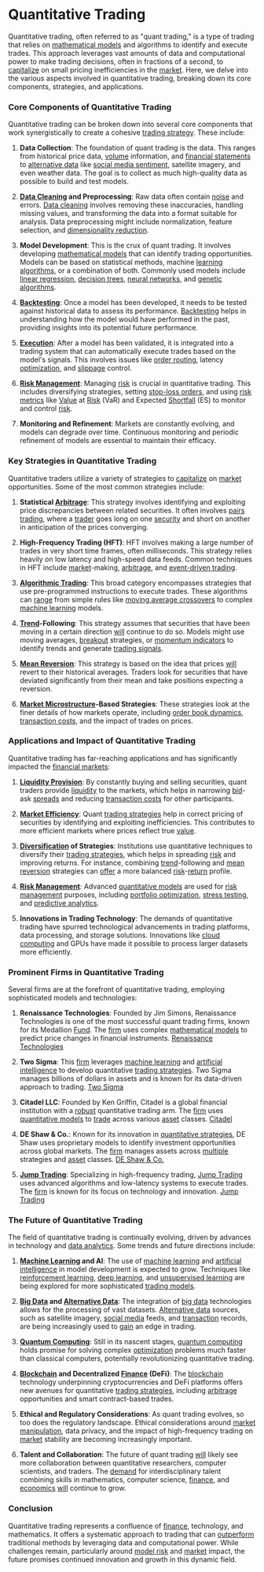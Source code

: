 # Quantitative Trading

Quantitative trading, often referred to as "quant trading," is a type of trading that relies on [mathematical models](../m/mathematical_models_in_trading.md) and algorithms to identify and execute trades. This approach leverages vast amounts of data and computational power to make trading decisions, often in fractions of a second, to [capitalize](../c/capitalize.md) on small pricing inefficiencies in the [market](../m/market.md). Here, we delve into the various aspects involved in quantitative trading, breaking down its core components, strategies, and applications.

### Core Components of Quantitative Trading

Quantitative trading can be broken down into several core components that work synergistically to create a cohesive [trading strategy](../t/trading_strategy.md). These include:

1. **Data Collection**: The foundation of quant trading is the data. This ranges from historical price data, [volume](../v/volume.md) information, and [financial statements](../f/financial_statements.md) to [alternative data](../a/alternative_data.md) like [social media sentiment](../s/social_media_sentiment.md), satellite imagery, and even weather data. The goal is to collect as much high-quality data as possible to build and test models.

2. **[Data Cleaning](../d/data_cleaning.md) and Preprocessing**: Raw data often contain [noise](../n/noise.md) and errors. [Data cleaning](../d/data_cleaning.md) involves removing these inaccuracies, handling missing values, and transforming the data into a format suitable for analysis. Data preprocessing might include normalization, feature selection, and [dimensionality reduction](../d/dimensionality_reduction_in_trading.md).

3. **Model Development**: This is the crux of quant trading. It involves developing [mathematical models](../m/mathematical_models_in_trading.md) that can identify trading opportunities. Models can be based on statistical methods, machine [learning algorithms](../l/learning_algorithms_in_trading.md), or a combination of both. Commonly used models include [linear regression](../l/linear_regression.md), [decision trees](../d/decision_trees.md), [neural networks](../n/neural_networks_in_trading.md), and [genetic algorithms](../g/genetic_algorithms_in_trading.md).

4. **[Backtesting](../b/backtesting.md)**: Once a model has been developed, it needs to be tested against historical data to assess its performance. [Backtesting](../b/backtesting.md) helps in understanding how the model would have performed in the past, providing insights into its potential future performance.

5. **[Execution](../e/execution.md)**: After a model has been validated, it is integrated into a trading system that can automatically execute trades based on the model's signals. This involves issues like [order routing](../o/order_routing.md), latency [optimization](../o/optimization.md), and [slippage](../s/slippage.md) control.

6. **[Risk Management](../r/risk_management.md)**: Managing [risk](../r/risk.md) is crucial in quantitative trading. This includes diversifying strategies, setting [stop-loss orders](../s/stop-loss_orders.md), and using [risk metrics](../r/risk_metrics.md) like [Value](../v/value.md) at [Risk](../r/risk.md) (VaR) and Expected [Shortfall](../s/shortfall.md) (ES) to monitor and control [risk](../r/risk.md).

7. **Monitoring and Refinement**: Markets are constantly evolving, and models can degrade over time. Continuous monitoring and periodic refinement of models are essential to maintain their efficacy.

### Key Strategies in Quantitative Trading

Quantitative traders utilize a variety of strategies to [capitalize](../c/capitalize.md) on [market](../m/market.md) opportunities. Some of the most common strategies include:

1. **Statistical [Arbitrage](../a/arbitrage.md)**: This strategy involves identifying and exploiting price discrepancies between related securities. It often involves [pairs trading](../p/pairs_trading.md), where a [trader](../t/trader.md) goes long on one [security](../s/security.md) and short on another in anticipation of the prices converging.

2. **High-Frequency Trading (HFT)**: HFT involves making a large number of trades in very short time frames, often milliseconds. This strategy relies heavily on low latency and high-speed data feeds. Common techniques in HFT include [market](../m/market.md)-making, [arbitrage](../a/arbitrage.md), and [event-driven trading](../e/event-driven_trading.md).

3. **[Algorithmic Trading](../a/algorithmic_trading.md)**: This broad category encompasses strategies that use pre-programmed instructions to execute trades. These algorithms can [range](../r/range.md) from simple rules like [moving average crossovers](../m/moving_average_crossovers.md) to complex [machine learning](../m/machine_learning.md) models.

4. **[Trend](../t/trend.md)-Following**: This strategy assumes that securities that have been moving in a certain direction [will](../w/will.md) continue to do so. Models might use moving averages, [breakout](../b/breakout.md) strategies, or [momentum indicators](../m/momentum_indicators.md) to identify trends and generate [trading signals](../t/trading_signals.md).

5. **[Mean Reversion](../m/mean_reversion.md)**: This strategy is based on the idea that prices [will](../w/will.md) revert to their historical averages. Traders look for securities that have deviated significantly from their mean and take positions expecting a reversion.

6. **[Market Microstructure](../m/market_microstructure.md)-Based Strategies**: These strategies look at the finer details of how markets operate, including [order book dynamics](../o/order_book_dynamics.md), [transaction costs](../t/transaction_costs.md), and the impact of trades on prices.

### Applications and Impact of Quantitative Trading

Quantitative trading has far-reaching applications and has significantly impacted the [financial markets](../f/financial_market.md):

1. **[Liquidity Provision](../l/liquidity_provision.md)**: By constantly buying and selling securities, quant traders provide [liquidity](../l/liquidity.md) to the markets, which helps in narrowing [bid](../b/bid.md)-ask [spreads](../s/spreads.md) and reducing [transaction costs](../t/transaction_costs.md) for other participants.

2. **[Market Efficiency](../m/market_efficiency.md)**: Quant [trading strategies](../t/trading_strategies.md) help in correct pricing of securities by identifying and exploiting inefficiencies. This contributes to more efficient markets where prices reflect true [value](../v/value.md).

3. **[Diversification](../d/diversification.md) of Strategies**: Institutions use quantitative techniques to diversify their [trading strategies](../t/trading_strategies.md), which helps in spreading [risk](../r/risk.md) and improving returns. For instance, combining [trend](../t/trend.md)-following and [mean reversion](../m/mean_reversion.md) strategies can [offer](../o/offer.md) a more balanced [risk](../r/risk.md)-[return](../r/return.md) profile.

4. **[Risk Management](../r/risk_management.md)**: Advanced [quantitative models](../q/quantitative_models.md) are used for [risk management](../r/risk_management.md) purposes, including [portfolio optimization](../p/portfolio_optimization.md), [stress testing](../s/stress_testing_in_trading.md), and [predictive analytics](../p/predictive_analytics.md).

5. **Innovations in Trading Technology**: The demands of quantitative trading have spurred technological advancements in trading platforms, data processing, and storage solutions. Innovations like [cloud computing](../c/cloud_computing_in_trading.md) and GPUs have made it possible to process larger datasets more efficiently.

### Prominent Firms in Quantitative Trading

Several firms are at the forefront of quantitative trading, employing sophisticated models and technologies:

1. **Renaissance Technologies**: Founded by Jim Simons, Renaissance Technologies is one of the most successful quant trading firms, known for its Medallion [Fund](../f/fund.md). The [firm](../f/firm.md) uses complex [mathematical models](../m/mathematical_models_in_trading.md) to predict price changes in financial instruments. [Renaissance Technologies](https://www.rentec.com/)

2. **Two Sigma**: This [firm](../f/firm.md) leverages [machine learning](../m/machine_learning.md) and [artificial intelligence](../a/artificial_intelligence_in_trading.md) to develop quantitative [trading strategies](../t/trading_strategies.md). Two Sigma manages billions of dollars in assets and is known for its data-driven approach to trading. [Two Sigma](https://www.twosigma.com/)

3. **Citadel LLC**: Founded by Ken Griffin, Citadel is a global financial institution with a [robust](../r/robust.md) quantitative trading arm. The [firm](../f/firm.md) uses [quantitative models](../q/quantitative_models.md) to [trade](../t/trade.md) across various [asset](../a/asset.md) classes. [Citadel](https://www.citadel.com/)

4. **DE Shaw & Co.**: Known for its innovation in [quantitative strategies](../q/quantitative_strategies_in_trading.md), DE Shaw uses proprietary models to identify investment opportunities across global markets. The [firm](../f/firm.md) manages assets across [multiple](../m/multiple.md) strategies and [asset](../a/asset.md) classes. [DE Shaw & Co.](https://www.deshaw.com/)

5. **[Jump Trading](../j/jump_trading.md)**: Specializing in high-frequency trading, [Jump Trading](../j/jump_trading.md) uses advanced algorithms and low-latency systems to execute trades. The [firm](../f/firm.md) is known for its focus on technology and innovation. [Jump Trading](https://www.jumptrading.com/)

### The Future of Quantitative Trading

The field of quantitative trading is continually evolving, driven by advances in technology and [data analytics](../d/data_analytics.md). Some trends and future directions include:

1. **[Machine Learning](../m/machine_learning.md) and AI**: The use of [machine learning](../m/machine_learning.md) and [artificial intelligence](../a/artificial_intelligence_in_trading.md) in model development is expected to grow. Techniques like [reinforcement learning](../r/reinforcement_learning.md), [deep learning](../d/deep_learning.md), and [unsupervised learning](../u/unsupervised_learning.md) are being explored for more sophisticated [trading models](../t/trading_models.md).

2. **[Big Data](../b/big_data_in_trading.md) and [Alternative Data](../a/alternative_data.md)**: The integration of [big data](../b/big_data_in_trading.md) technologies allows for the processing of vast datasets. [Alternative data](../a/alternative_data.md) sources, such as satellite imagery, [social media](../s/social_media.md) feeds, and [transaction](../t/transaction.md) records, are being increasingly used to [gain](../g/gain.md) an edge in trading.

3. **[Quantum Computing](../q/quantum_computing_in_trading.md)**: Still in its nascent stages, [quantum computing](../q/quantum_computing_in_trading.md) holds promise for solving complex [optimization](../o/optimization.md) problems much faster than classical computers, potentially revolutionizing quantitative trading.

4. **[Blockchain](../b/blockchain_in_trading.md) and Decentralized [Finance](../f/finance.md) (DeFi)**: The [blockchain](../b/blockchain_in_trading.md) technology underpinning cryptocurrencies and DeFi platforms offers new avenues for quantitative [trading strategies](../t/trading_strategies.md), including [arbitrage](../a/arbitrage.md) opportunities and smart contract-based trades.

5. **Ethical and Regulatory Considerations**: As quant trading evolves, so too does the regulatory landscape. Ethical considerations around [market manipulation](../m/market_manipulation.md), data privacy, and the impact of high-frequency trading on [market](../m/market.md) stability are becoming increasingly important.

6. **Talent and Collaboration**: The future of quant trading [will](../w/will.md) likely see more collaboration between quantitative researchers, computer scientists, and traders. The [demand](../d/demand.md) for interdisciplinary talent combining skills in mathematics, computer science, [finance](../f/finance.md), and [economics](../e/economics.md) [will](../w/will.md) continue to grow.

### Conclusion

Quantitative trading represents a confluence of [finance](../f/finance.md), technology, and mathematics. It offers a systematic approach to trading that can [outperform](../o/outperform.md) traditional methods by leveraging data and computational power. While challenges remain, particularly around [model risk](../m/model_risk.md) and [market](../m/market.md) impact, the future promises continued innovation and growth in this dynamic field.
